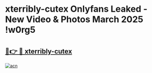 # xterribly-cutex Onlyfans Leaked - New Video & Photos March 2025 !w0rg5

# <h2><a href="https://5iicx3.iuczelnia.edu.pl?title=xterribly-cutex&ref=w0rg5">🔗👉 🔴 xterribly-cutex</a></h2>

[![acn](https://github.com/user-attachments/assets/0f9c940e-d8b0-45ae-aac7-cd30a18b3e1c)](https://5iicx3.iuczelnia.edu.pl?title=xterribly-cutex&ref=w0rg5)

